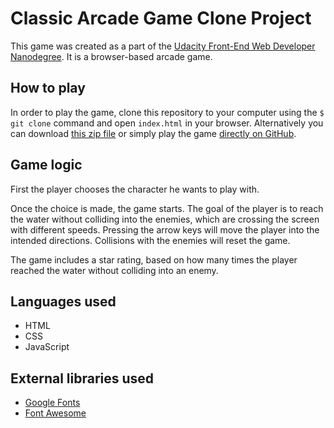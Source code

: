 # Classic Arcade Game Clone Project

This game was created as a part of the [Udacity Front-End Web Developer Nanodegree](https://eu.udacity.com/course/front-end-web-developer-nanodegree--nd001). It is a browser-based arcade game.

## How to play

In order to play the game, clone this repository to your computer using the `$ git clone` command and open `index.html` in your browser. Alternatively you can download [this zip file](https://github.com/klobuli/udacity-arcade-game-clone/archive/master.zip) or simply play the game [directly on GitHub](https://klobuli.github.io/udacity-arcade-game-clone/).

## Game logic

First the player chooses the character he wants to play with.

Once the choice is made, the game starts. The goal of the player is to reach the water without colliding into the enemies, which are crossing the screen with different speeds. Pressing the arrow keys will move the player into the intended directions. Collisions with the enemies will reset the game.

The game includes a star rating, based on how many times the player reached the water without colliding into an enemy.

## Languages used

- HTML
- CSS
- JavaScript

## External libraries used
- [Google Fonts](https://fonts.google.com/)
- [Font Awesome](https://fontawesome.com/)
